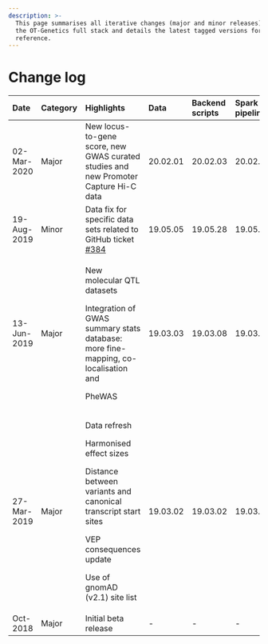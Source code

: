 ```yaml
---
description: >-
  This page summarises all iterative changes (major and minor releases) across
  the OT-Genetics full stack and details the latest tagged versions for
  reference.
---
```


# Change log

<table>
  <thead>
    <tr>
      <th style="text-align:left">Date</th>
      <th style="text-align:left">Category</th>
      <th style="text-align:left">Highlights</th>
      <th style="text-align:left">Data</th>
      <th style="text-align:left">Backend scripts</th>
      <th style="text-align:left">Spark pipeline</th>
      <th style="text-align:left">Graph QL API</th>
      <th style="text-align:left">Web App</th>
    </tr>
  </thead>
  <tbody>
    <tr>
      <td style="text-align:left">02-Mar-2020</td>
      <td style="text-align:left">Major</td>
      <td style="text-align:left">New locus-to-gene score, new GWAS curated studies and new Promoter Capture
        Hi-C data</td>
      <td style="text-align:left">20.02.01</td>
      <td style="text-align:left">20.02.03</td>
      <td style="text-align:left">20.02.01</td>
      <td style="text-align:left">20.02.07</td>
      <td style="text-align:left">0.4.0</td>
    </tr>
    <tr>
      <td style="text-align:left">19-Aug-2019</td>
      <td style="text-align:left">Minor</td>
      <td style="text-align:left">Data fix for specific data sets related to GitHub ticket <a href="https://github.com/opentargets/genetics/issues/384">#384</a>
      </td>
      <td style="text-align:left">19.05.05</td>
      <td style="text-align:left">19.05.28</td>
      <td style="text-align:left">19.05.15</td>
      <td style="text-align:left">19.05.26</td>
      <td style="text-align:left">0.3.2</td>
    </tr>
    <tr>
      <td style="text-align:left">13-Jun-2019</td>
      <td style="text-align:left">Major</td>
      <td style="text-align:left">
        <p>New molecular QTL datasets</p>
        <p>Integration of GWAS summary stats database: more fine-mapping, co-localisation
          and</p>
        <p>PheWAS</p>
      </td>
      <td style="text-align:left">19.03.03</td>
      <td style="text-align:left">19.03.08</td>
      <td style="text-align:left">19.03.10</td>
      <td style="text-align:left">19.03.11</td>
      <td style="text-align:left">0.3.2</td>
    </tr>
    <tr>
      <td style="text-align:left">27-Mar-2019</td>
      <td style="text-align:left">Major</td>
      <td style="text-align:left">
        <p>Data refresh</p>
        <p>Harmonised effect sizes</p>
        <p>Distance between variants and canonical transcript start sites</p>
        <p>VEP consequences update</p>
        <p>Use of gnomAD (v2.1) site list</p>
      </td>
      <td style="text-align:left">19.03.02</td>
      <td style="text-align:left">19.03.02</td>
      <td style="text-align:left">19.03.10</td>
      <td style="text-align:left">19.03.10</td>
      <td style="text-align:left">0.2.0</td>
    </tr>
    <tr>
      <td style="text-align:left">Oct-2018</td>
      <td style="text-align:left">Major</td>
      <td style="text-align:left">Initial beta release</td>
      <td style="text-align:left">-</td>
      <td style="text-align:left">-</td>
      <td style="text-align:left">-</td>
      <td style="text-align:left">-</td>
      <td style="text-align:left">0.1.0</td>
    </tr>
  </tbody>
</table>